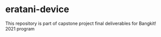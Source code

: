 # eratani-device
This repository is part of capstone project final deliverables for Bangkit! 2021 program
